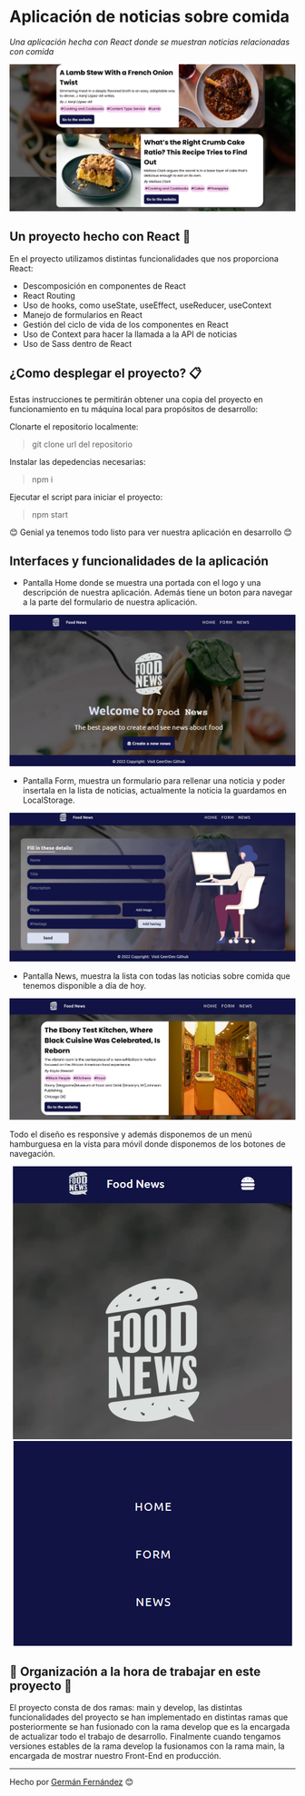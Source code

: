 # Aplicación de noticias sobre comida

_Una aplicación hecha con React donde se muestran noticias relacionadas con comida_

![foto](./src/images_github/portada.png) 

## Un proyecto hecho con React 🚀

En el proyecto utilizamos distintas funcionalidades que nos proporciona React:

* Descomposición en componentes de React
* React Routing
* Uso de hooks, como useState, useEffect, useReducer, useContext
* Manejo de formularios en React
* Gestión del ciclo de vida de los componentes en React
* Uso de Context para hacer la llamada a la API de noticias
* Uso de Sass dentro de React
  
## ¿Como desplegar el proyecto? 📋

Estas instrucciones te permitirán obtener una copia del proyecto en funcionamiento en tu máquina local para propósitos de desarrollo:

Clonarte el repositorio localmente:
> git clone url del repositorio

Instalar las depedencias necesarias:
> npm i

Ejecutar el script para iniciar el proyecto:

> npm start

😊 Genial ya tenemos todo listo para ver nuestra aplicación en desarrollo 😊

## Interfaces y funcionalidades de la aplicación
- Pantalla Home donde se muestra una portada con el logo y una descripción de nuestra aplicación. Además tiene un boton para navegar a la parte del formulario de nuestra aplicación.

![foto](./src/images_github/home.png) 

- Pantalla Form, muestra un formulario para rellenar una noticia y poder insertala en la lista de noticias, actualmente la noticia la guardamos en LocalStorage.

![foto](./src/images_github/form.png) 

- Pantalla News, muestra la lista con todas las noticias sobre comida que tenemos disponible a día de hoy.

![foto](./src/images_github/news.png) 

Todo el diseño es responsive y además disponemos de un menú hamburguesa en la vista para móvil donde disponemos de los botones de navegación.
    <div align="center">
        ![foto](./src/images_github/responsive1.png)
        ![foto](./src/images_github/responsive2.png)  
    </div>

## 📌 Organización a la hora de trabajar en este proyecto 📌

El proyecto consta de dos ramas: main y develop, las distintas funcionalidades del proyecto se han implementado en distintas ramas que posteriormente se han fusionado con la rama develop que es la encargada de actualizar todo el trabajo de desarrollo. Finalmente cuando tengamos versiones estables de la rama develop la fusionamos con la rama main, la encargada de mostrar nuestro Front-End en producción.

---
Hecho por [Germán Fernández](https://github.com/GeerDev) 😊 

